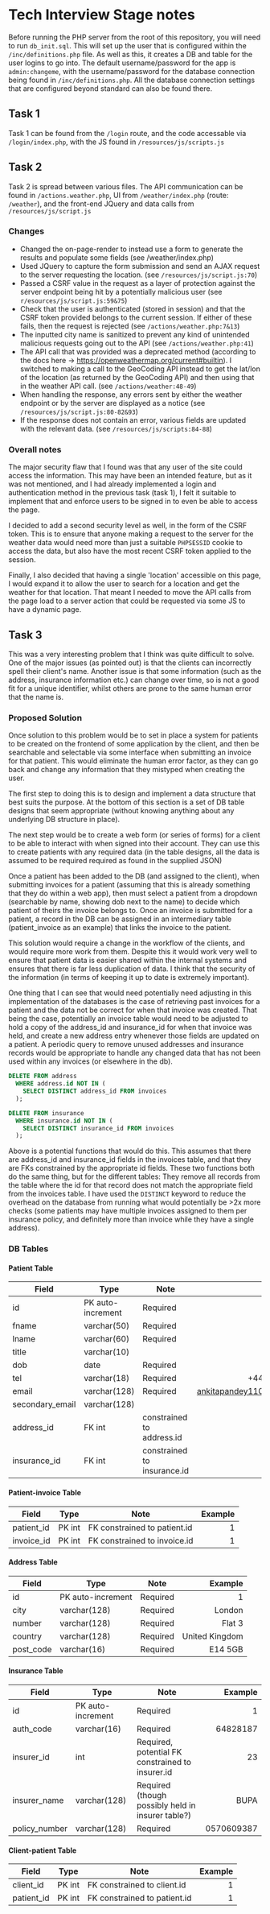# Tech Interview Stage notes

Before running the PHP server from the root of this repository,
you will need to run `db_init.sql`. This will set up the user
that is configured within the `/inc/definitions.php` file. As
well as this, it creates a DB and table for the user logins to
go into. The default username/password for the app is
`admin:changeme`, with the username/password for the database
connection being found in `/inc/definitions.php`. All the
database connection settings that are configured beyond standard
can also be found there.

## Task 1

Task 1 can be found from the `/login` route, and the code
accessable via `/login/index.php`, with the JS found in
`/resources/js/scripts.js`

## Task 2

Task 2 is spread between various files. The API communication
can be found in `/actions.weather.php`, UI from
`/weather/index.php` (route: `/weather`), and the front-end
JQuery and data calls from `/resources/js/script.js`

### Changes

* Changed the on-page-render to instead use a form to generate
  the results and populate some fields (see /weather/index.php)
* Used JQuery to capture the form submission and send an AJAX
  request to the server requesting the location. (see
  `/resources/js/script.js:70`)
* Passed a CSRF value in the request as a layer of protection
  against the server endpoint being hit by a potentially
  malicious user (see `r/esources/js/script.js:59&75`)
* Check that the user is authenticated (stored in session) and
  that the CSRF token provided belongs to the current session.
  If either of these fails, then the request is rejected
  (see `/actions/weather.php:7&13`)
* The inputted city name is sanitized to prevent any kind of
  unintended malicious requests going out to the API
  (see `/actions/weather.php:41`)
* The API call that was provided was a deprecated method
  (according to the docs here ->
  <https://openweathermap.org/current#builtin>). I switched to
  making a call to the GeoCoding API instead to get the lat/lon
  of the location (as returned by the GeoCoding API) and then
  using that in the weather API call. (see `/actions/weather:48-49`)
* When handling the response, any errors sent by either the
  weather endpoint or by the server are displayed as a notice
  (see `/resources/js/script.js:80-82&93`)
* If the response does not contain an error, various fields
  are updated with the relevant data. (see
  `/resources/js/scripts:84-88`)

### Overall notes

The major security flaw that I found was that any user of the site
could access the information. This may have been an intended feature,
but as it was not mentioned, and I had already implemented a login
and authentication method in the previous task (task 1), I felt it
suitable to implement that and enforce users to be signed in to
even be able to access the page.

I decided to add a second security level as well, in the form of the
CSRF token. This is to ensure that anyone making a request to the
server for the weather data would need more than just a suitable
`PHPSESSID` cookie to access the data, but also have the most recent
CSRF token applied to the session.

Finally, I also decided that having a single 'location' accessible
on this page, I would expand it to allow the user to search for a
location and get the weather for that location. That meant I needed to
move the API calls from the page load to a server action that could be
requested via some JS to have a dynamic page.

## Task 3

This was a very interesting problem that I think was quite difficult
to solve. One of the major issues (as pointed out) is that the clients
can incorrectly spell their client's name. Another issue is that some
information (such as the address, insurance information etc.) can
change over time, so is not a good fit for a unique identifier, whilst
others are prone to the same human error that the name is.

### Proposed Solution

Once solution to this problem would be to set in place a system for
patients to be created on the frontend of some application by the client,
and then be searchable and selectable via some interface when submitting
an invoice for that patient. This would eliminate the human error factor,
as they can go back and change any information that they mistyped when
creating the user.

The first step to doing this is to design and implement a data structure
that best suits the purpose. At the bottom of this section is a set of
DB table designs that seem appropriate (without knowing anything about
any underlying DB structure in place).

The next step would be to create a web form (or series of forms) for a
client to be able to interact with when signed into their account. They
can use this to create patients with any required data (in the table
designs, all the data is assumed to be required required as found in
the supplied JSON)

Once a patient has been added to the DB (and assigned to the client),
when submitting invoices for a patient (assuming that this is already
something that they do within a web app), then must select a patient
from a dropdown (searchable by name, showing dob next to the name) to
decide which patient of theirs the invoice belongs to. Once an invoice
is submitted for a patient, a record in the DB can be assigned in an
intermediary table (patient_invoice as an example) that links the
invoice to the patient.

This solution would require a change in the workflow of the clients,
and would require more work from them. Despite this it would work very
well to ensure that patient data is easier shared within the internal
systems and ensures that there is far less duplication of data. I think
that the security of the information (in terms of keeping it up to date
is extremely important).

One thing that I can see that would need potentially need adjusting in
this implementation of the databases is the case of retrieving past
invoices for a patient and the data not be correct for when that invoice
was created. That being the case, potentially an invoice table would need
to be adjusted to hold a copy of the address_id and insurance_id for when
that invoice was held, and create a new address entry whenever those fields
are updated on a patient. A periodic query to remove unused addresses and
insurance records would be appropriate to handle any changed data that has
not been used within any invoices (or elsewhere in the db).

```sql
DELETE FROM address 
  WHERE address.id NOT IN (
    SELECT DISTINCT address_id FROM invoices
  );

DELETE FROM insurance
  WHERE insurance.id NOT IN (
    SELECT DISTINCT insurance_id FROM invoices
  );
```

Above is a potential functions that would do this. This assumes that there are
address_id and insurance_id fields in the invoices table, and that they are
FKs constrained by the appropriate id fields. These two functions both do the
same thing, but for the different tables: They remove all records from the table
where the id for that record does not match the appropriate field from the
invoices table. I have used the `DISTINCT` keyword to reduce the overhead on the
database from running what would potentially be >2x more checks (some patients
may have multiple invoices assigned to them per insurance policy, and definitely
more than invoice while they have a single address).

### DB Tables

#### Patient Table

| Field           | Type              | Note                        | Example                      |
|-----------------|-------------------|-----------------------------|-----------------------------:|
| id              | PK auto-increment | Required                    | 1                            |
| fname           | varchar(50)       | Required                    | Ankita                       |
| lname           | varchar(60)       | Required                    | Pandey                       |
| title           | varchar(10)       |                             |                              |
| dob             | date              | Required                    | 1989-11-06                   |
| tel             | varchar(18)       | Required                    | +447493992165                |
| email           | varchar(128)      | Required                    | <ankitapandey1106@gmail.com> |
| secondary_email | varchar(128)      |                             |                              |
| address_id      | FK int            | constrained to address.id   | 1                            |
| insurance_id    | FK int            | constrained to insurance.id | 1                            |

#### Patient-invoice Table

| Field      | Type   | Note                         | Example |
|------------|--------|------------------------------|--------:|
| patient_id | PK int | FK constrained to patient.id | 1       |
| invoice_id | PK int | FK constrained to invoice.id | 1       |

#### Address Table

| Field     | Type              | Note     | Example        |
|-----------|-------------------|----------|---------------:|
| id        | PK auto-increment | Required | 1              |
| city      | varchar(128)      | Required | London         |
| number    | varchar(128)      | Required | Flat 3         |
| country   | varchar(128)      | Required | United Kingdom |
| post_code | varchar(16)       | Required | E14 5GB        |

#### Insurance Table

| Field         | Type              | Note                                              | Example    |
|---------------|-------------------|---------------------------------------------------|-----------:|
| id            | PK auto-increment | Required                                          | 1          |
| auth_code     | varchar(16)       | Required                                          | 64828187   |
| insurer_id    | int               | Required, potential FK constrained to insurer.id  | 23         |
| insurer_name  | varchar(128)      | Required (though possibly held in insurer table?) | BUPA       |
| policy_number | varchar(128)      | Required                                          | 0570609387 |

#### Client-patient Table

| Field      | Type   | Note                         | Example |
|------------|--------|------------------------------|--------:|
| client_id  | PK int | FK constrained to client.id  | 1       |
| patient_id | PK int | FK constrained to patient.id | 1       |
